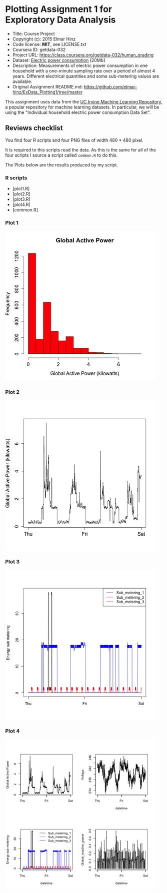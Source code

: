 # Plotting Assignment 1 for Exploratory Data Analysis

* Title: Course Project
* Copyright (c): 2015 Elmar Hinz
* Code license: **MIT**, see LICENSE.txt
* Coursera ID: getdata-032
* Project URL: https://class.coursera.org/getdata-032/human_grading
* Dataset: [Electric power consumption](
  https://d396qusza40orc.cloudfront.net/exdata%2Fdata%2Fhousehold_power_consumption.zip)
  [20Mb]
* Description: Measurements of electric power consumption in one
  household with a one-minute sampling rate over a period of almost 4 years.
  Different electrical quantities and some sub-metering values are available.
* Original Assignment README.md:
  https://github.com/elmar-hinz/ExData_Plotting1/tree/master

This assignment uses data from
the <a href="http://archive.ics.uci.edu/ml/">UC Irvine Machine
Learning Repository</a>, a popular repository for machine learning
datasets. In particular, we will be using the "Individual household
electric power consumption Data Set".

## Reviews checklist

You find four R scripts and four PNG files of width 480 * 480 pixel.

It is required to this scripts read the data. As this is the same for
all of the four scripts I source a script called `common.R` to do this.

The Plots below are the results produced by my script.

### R scripts

* [plot1.R]
* [plot2.R]
* [plot3.R]
* [plot4.R]
* [common.R]

### Plot 1

![plot 1](plot1.png)

### Plot 2

![plot 2](plot2.png)

### Plot 3

![plot 3](plot3.png)


### Plot 4

![plot 4](plot4.png)


